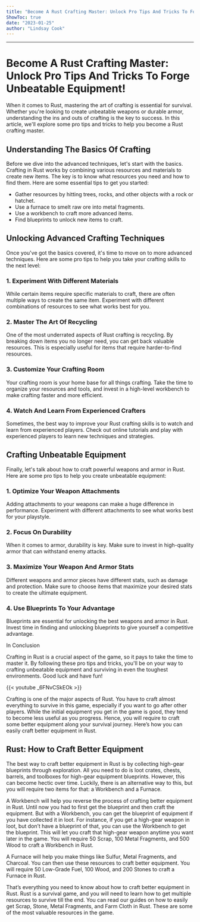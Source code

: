 ```yaml
---
title: "Become A Rust Crafting Master: Unlock Pro Tips And Tricks To Forge Unbeatable Equipment!"
ShowToc: true 
date: "2023-01-25"
author: "Lindsay Cook"
---
```

*****
# Become A Rust Crafting Master: Unlock Pro Tips And Tricks To Forge Unbeatable Equipment! 

When it comes to Rust, mastering the art of crafting is essential for survival. Whether you're looking to create unbeatable weapons or durable armor, understanding the ins and outs of crafting is the key to success. In this article, we'll explore some pro tips and tricks to help you become a Rust crafting master.

## Understanding The Basics Of Crafting 

Before we dive into the advanced techniques, let's start with the basics. Crafting in Rust works by combining various resources and materials to create new items. The key is to know what resources you need and how to find them. Here are some essential tips to get you started:

- Gather resources by hitting trees, rocks, and other objects with a rock or hatchet.
- Use a furnace to smelt raw ore into metal fragments.
- Use a workbench to craft more advanced items.
- Find blueprints to unlock new items to craft.

## Unlocking Advanced Crafting Techniques 

Once you've got the basics covered, it's time to move on to more advanced techniques. Here are some pro tips to help you take your crafting skills to the next level:

### 1. Experiment With Different Materials 

While certain items require specific materials to craft, there are often multiple ways to create the same item. Experiment with different combinations of resources to see what works best for you.

### 2. Master The Art Of Recycling 

One of the most underrated aspects of Rust crafting is recycling. By breaking down items you no longer need, you can get back valuable resources. This is especially useful for items that require harder-to-find resources.

### 3. Customize Your Crafting Room 

Your crafting room is your home base for all things crafting. Take the time to organize your resources and tools, and invest in a high-level workbench to make crafting faster and more efficient.

### 4. Watch And Learn From Experienced Crafters 

Sometimes, the best way to improve your Rust crafting skills is to watch and learn from experienced players. Check out online tutorials and play with experienced players to learn new techniques and strategies.

## Crafting Unbeatable Equipment 

Finally, let's talk about how to craft powerful weapons and armor in Rust. Here are some pro tips to help you create unbeatable equipment:

### 1. Optimize Your Weapon Attachments 

Adding attachments to your weapons can make a huge difference in performance. Experiment with different attachments to see what works best for your playstyle.

### 2. Focus On Durability 

When it comes to armor, durability is key. Make sure to invest in high-quality armor that can withstand enemy attacks.

### 3. Maximize Your Weapon And Armor Stats 

Different weapons and armor pieces have different stats, such as damage and protection. Make sure to choose items that maximize your desired stats to create the ultimate equipment.

### 4. Use Blueprints To Your Advantage 

Blueprints are essential for unlocking the best weapons and armor in Rust. Invest time in finding and unlocking blueprints to give yourself a competitive advantage.

In Conclusion 

Crafting in Rust is a crucial aspect of the game, so it pays to take the time to master it. By following these pro tips and tricks, you'll be on your way to crafting unbeatable equipment and surviving in even the toughest environments. Good luck and have fun!

{{< youtube _6FNvCSkEOk >}} 



Crafting is one of the major aspects of Rust. You have to craft almost everything to survive in this game, especially if you want to go after other players. While the initial equipment you get in the game is good, they tend to become less useful as you progress. Hence, you will require to craft some better equipment along your survival journey. Here’s how you can easily craft better equipment in Rust.
 
## Rust: How to Craft Better Equipment
 

 
The best way to craft better equipment in Rust is by collecting high-gear blueprints through exploration. All you need to do is loot crates, chests, barrels, and toolboxes for high-gear equipment blueprints. However, this can become hectic over time. Luckily, there is an alternative way to this, but you will require two items for that: a Workbench and a Furnace.
 
A Workbench will help you reverse the process of crafting better equipment in Rust. Until now you had to first get the blueprint and then craft the equipment. But with a Workbench, you can get the blueprint of equipment if you have collected it in loot. For instance, if you get a high-gear weapon in loot, but don’t have a blueprint of that, you can use the Workbench to get the blueprint. This will let you craft that high-gear weapon anytime you want later in the game. You will require 50 Scrap, 100 Metal Fragments, and 500 Wood to craft a Workbench in Rust.
 
A Furnace will help you make things like Sulfur, Metal Fragments, and Charcoal. You can then use these resources to craft better equipment. You will require 50 Low-Grade Fuel, 100 Wood, and 200 Stones to craft a Furnace in Rust.
 
That’s everything you need to know about how to craft better equipment in Rust. Rust is a survival game, and you will need to learn how to get multiple resources to survive till the end. You can read our guides on how to easily get Scrap, Stone, Metal Fragments, and Farm Cloth in Rust. These are some of the most valuable resources in the game.





